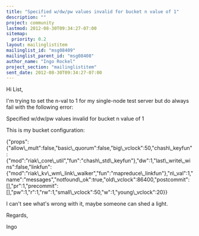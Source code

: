 ```yaml
---
title: "Specified w/dw/pw values invalid for bucket n value of 1"
description: ""
project: community
lastmod: 2012-08-30T09:34:27-07:00
sitemap:
  priority: 0.2
layout: mailinglistitem
mailinglist_id: "msg08409"
mailinglist_parent_id: "msg08408"
author_name: "Ingo Rockel"
project_section: "mailinglistitem"
sent_date: 2012-08-30T09:34:27-07:00
---
```


Hi List,

I'm trying to set the n-val to 1 for my single-node test server but do 
always fail with the following error:


Specified w/dw/pw values invalid for bucket n value of 1

This is my bucket configuration:

{"props":{"allow\\_mult":false,"basic\\_quorum":false,"big\\_vclock":50,"chash\\_keyfun":{"mod":"riak\\_core\\_util","fun":"chash\\_std\\_keyfun"},"dw":1,"last\\_write\\_wins":false,"linkfun":{"mod":"riak\\_kv\\_wm\\_link\\_walker","fun":"mapreduce\\_linkfun"},"n\\_val":1,"name":"messages","notfound\\_ok":true,"old\\_vclock":86400,"postcommit":[],"pr":1,"precommit":[],"pw":1,"r":1,"rw":1,"small\\_vclock":50,"w":1,"young\\_vclock":20}}

I can't see what's wrong with it, maybe someone can shed a light.

Regards,

 Ingo

